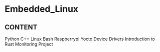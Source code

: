 # Embedded_Linux

## CONTENT 

Python
C++
Linux
Bash
Raspberrypi
Yocto
Device Drivers 
Introduction to Rust
Monitoring Project
